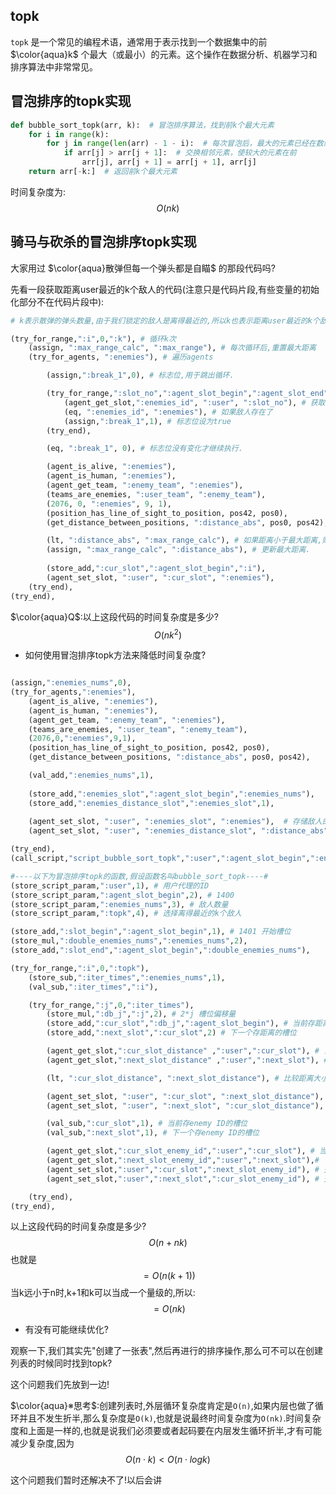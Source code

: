 ## topk

`topk` 是一个常见的编程术语，通常用于表示找到一个数据集中的前 $\color{aqua}k$ 个最大（或最小）的元素。这个操作在数据分析、机器学习和排序算法中非常常见。


## 冒泡排序的topk实现

```python
def bubble_sort_topk(arr, k):  # 冒泡排序算法，找到前k个最大元素
    for i in range(k):
        for j in range(len(arr) - 1 - i):  # 每次冒泡后，最大的元素已经在数组末尾，所以不需要再比较
            if arr[j] > arr[j + 1]:  # 交换相邻元素，使较大的元素在前
                arr[j], arr[j + 1] = arr[j + 1], arr[j]  
    return arr[-k:]  # 返回前k个最大元素
```

时间复杂度为:$$O(nk)$$

## 骑马与砍杀的冒泡排序topk实现

大家用过 $\color{aqua}散弹但每一个弹头都是自瞄$ 的那段代码吗?

先看一段获取距离user最近的k个敌人的代码(注意只是代码片段,有些变量的初始化部分不在代码片段中):
```python
# k表示散弹的弹头数量,由于我们锁定的敌人是离得最近的,所以k也表示距离user最近的k个敌人.

(try_for_range,":i",0,":k"), # 循环k次
    (assign, ":max_range_calc", ":max_range"), # 每次循环后,重置最大距离 
    (try_for_agents, ":enemies"), # 遍历agents

        (assign,":break_1",0), # 标志位,用于跳出循环.

        (try_for_range,":slot_no",":agent_slot_begin",":agent_slot_end"), # 遍历user的slot,检查是否已经存储了该敌人.
            (agent_get_slot,":enemies_id", ":user", ":slot_no"), # 获取slot中的敌人id.
            (eq, ":enemies_id", ":enemies"), # 如果敌人存在了
            (assign,":break_1",1), # 标志位设为true
        (try_end),

        (eq, ":break_1", 0), # 标志位没有变化才继续执行.

        (agent_is_alive, ":enemies"),
        (agent_is_human, ":enemies"),
        (agent_get_team, ":enemy_team", ":enemies"),
        (teams_are_enemies, ":user_team", ":enemy_team"),
        (2076, 0, ":enemies", 9, 1),
        (position_has_line_of_sight_to_position, pos42, pos0),
        (get_distance_between_positions, ":distance_abs", pos0, pos42),

        (lt, ":distance_abs", ":max_range_calc"), # 如果距离小于最大距离,则更新最大距离.
        (assign, ":max_range_calc", ":distance_abs"), # 更新最大距离.
        
        (store_add,":cur_slot",":agent_slot_begin",":i"),
        (agent_set_slot, ":user", ":cur_slot", ":enemies"),
    (try_end),
(try_end),
```

$\color{aqua}Q$:以上这段代码的时间复杂度是多少?
$$O(nk^2)$$

- 如何使用冒泡排序topk方法来降低时间复杂度?
```python

(assign,":enemies_nums",0),
(try_for_agents,":enemies"),
    (agent_is_alive, ":enemies"),
    (agent_is_human, ":enemies"),
    (agent_get_team, ":enemy_team", ":enemies"),
    (teams_are_enemies, ":user_team", ":enemy_team"),
    (2076,0,":enemies",9,1), 
    (position_has_line_of_sight_to_position, pos42, pos0),
    (get_distance_between_positions, ":distance_abs", pos0, pos42),

    (val_add,":enemies_nums",1),
    
    (store_add,":enemies_slot",":agent_slot_begin",":enemies_nums"),
    (store_add,":enemies_distance_slot",":enemies_slot",1),
    
    (agent_set_slot, ":user", ":enemies_slot", ":enemies"),  # 存储敌人的ID到user的槽位中    
    (agent_set_slot, ":user", ":enemies_distance_slot", ":distance_abs"),

(try_end),
(call_script,"script_bubble_sort_topk",":user",":agent_slot_begin",":enemies_nums",":bullets_num"),

#----以下为冒泡排序topk的函数,假设函数名叫bubble_sort_topk----#
(store_script_param,":user",1), # 用户代理的ID
(store_script_param,":agent_slot_begin",2), # 1400
(store_script_param,":enemies_nums",3), # 敌人数量
(store_script_param,":topk",4), # 选择离得最近的k个敌人

(store_add,":slot_begin",":agent_slot_begin",1), # 1401 开始槽位
(store_mul,":double_enemies_nums",":enemies_nums",2), 
(store_add,":slot_end",":agent_slot_begin",":double_enemies_nums"), 

(try_for_range,":i",0,":topk"),
    (store_sub,":iter_times",":enemies_nums",1),
    (val_sub,":iter_times",":i"),

    (try_for_range,":j",0,":iter_times"),
        (store_mul,":db_j",":j",2), # 2*j 槽位偏移量
        (store_add,":cur_slot",":db_j",":agent_slot_begin"), # 当前存距离的槽位
        (store_add,":next_slot",":cur_slot",2) # 下一个存距离的槽位

        (agent_get_slot,":cur_slot_distance" ,":user",":cur_slot"), # 当前槽位距离值
        (agent_get_slot,":next_slot_distance" ,":user",":next_slot"), # 下一个槽位距离值

        (lt, ":cur_slot_distance", ":next_slot_distance"), # 比较距离大小，如果当前距离小于下一个距离，则交换槽位,因为我们要的是距离最近的敌人,所以我们要降序排序,最小的数放后面

        (agent_set_slot, ":user", ":cur_slot", ":next_slot_distance"), # 交换距离
        (agent_set_slot, ":user", ":next_slot", ":cur_slot_distance"), # 交换距离

        (val_sub,":cur_slot",1), # 当前存enemy ID的槽位
        (val_sub,":next_slot",1), # 下一个存enemy ID的槽位 

        (agent_get_slot,":cur_slot_enemy_id",":user",":cur_slot"), # 当前敌人的ID
        (agent_get_slot,":next_slot_enemy_id",":user",":next_slot"),# 下一个敌人的ID
        (agent_set_slot,":user",":cur_slot",":next_slot_enemy_id"), # 交换敌人ID
        (agent_set_slot,":user",":next_slot",":cur_slot_enemy_id"), # 交换敌人ID

    (try_end),
(try_end),

```

以上这段代码的时间复杂度是多少?
$$O(n+nk)$$
也就是
$$=O(n(k+1))$$
当k远小于n时,k+1和k可以当成一个量级的,所以:
$$=O(nk)$$

- 有没有可能继续优化?

观察一下,我们其实先"创建了一张表",然后再进行的排序操作,那么可不可以在创建列表的时候同时找到topk?

这个问题我们先放到一边!

$\color{aqua}※思考$:创建列表时,外层循环复杂度肯定是`O(n)`,如果内层也做了循环并且不发生折半,那么复杂度是`O(k)`,也就是说最终时间复杂度为`O(nk)`.时间复杂度和上面是一样的,也就是说我们必须要或者起码要在内层发生循环折半,才有可能减少复杂度,因为
$$O(n \cdot k)<O(n \cdot logk)$$


这个问题我们暂时还解决不了!以后会讲

